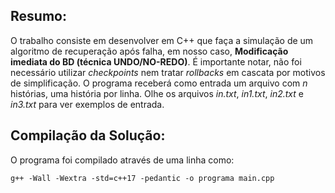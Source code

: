 ## Resumo:
O trabalho consiste em desenvolver em C++ que faça a simulação de um algoritmo de recuperação após falha, em nosso caso, **Modificação imediata do BD (técnica UNDO/NO-REDO)**. É importante notar, não foi necessário utilizar *checkpoints* nem tratar *rollbacks* em cascata por motivos de simplificação.
O programa receberá como entrada um arquivo com *n* histórias, uma história por linha. Olhe os arquivos *in.txt*, *in1.txt*, *in2.txt* e *in3.txt* para ver exemplos de entrada. 

## Compilação da Solução:
O programa foi compilado através de uma linha como:

`g++ -Wall -Wextra -std=c++17 -pedantic -o programa main.cpp`

